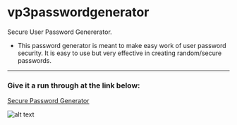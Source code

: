 # vp3passwordgenerator

Secure User Password  Genererator.

* This password generator is meant to make easy work of user password security. It is easy to use but very effective in creating random/secure passwords. 

---

### Give it a run through at the link below:

[Secure Password Generator](https://www.google.com)



![alt text](/Users/virgil/Documents/homework3/vp3passwordgenerator/03-javascript-homework-demo.png)




